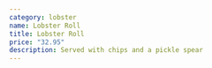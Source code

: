 ```yaml
---
category: lobster
name: Lobster Roll
title: Lobster Roll
price: "32.95"
description: Served with chips and a pickle spear
---
```

